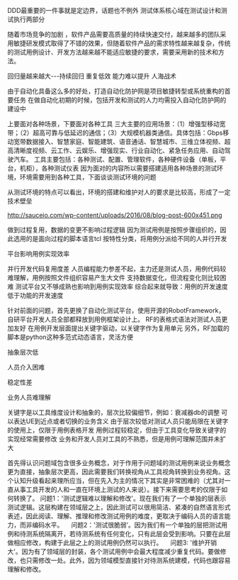 DDD最重要的一件事就是定边界，话题也不例外
测试体系核心域在测试设计和测试执行两部分


随着市场竞争的加剧 ，软件产品需要高质量的持续快速交付，越来越多的团队采用敏捷研发模式取得了不错的效果，但随着软件产品的需求特性越来越复杂，传统的测试用例设计、开发方法越来越不能适应敏捷的要求，需要采用新的技术和方法。

回归量越来越大---持续回归
重复低效
能力难以提升
人海战术

由于自动化具备这么多的好处，打造自动化防护网是项目敏捷转型或系统重构的首要任务
在做自动化初期的时候，包括开发和测试的人力均需投入自动化防护网的建设中

上要面对各种场景，下要面对各种工具
三大主要的应用场景：（1）增强型移动宽带；（2）超高可靠与低延迟的通信；（3）大规模机器类通信。具体包括：Gbps移动宽带数据接入、智慧家庭、智能建筑、语音通话、智慧城市、三维立体视频、超高清晰度视频、云工作、云娱乐、增强现实、行业自动化、紧急任务应用、自动驾驶汽车。
工具主要包括：各种测试、配置、管理软件，各种硬件设备（单板，平台，机柜），各种测试仪表
因为面对的内容所以需要搭建适用各种场景的测试环境，环境需要用到各种工具，下面谈谈测试环境的问题

从测试环境的特点可以看出，环境的搭建和维护对人的要求是比较高，形成了一定技术壁垒

http://sauceio.com/wp-content/uploads/2016/08/blog-post-600x451.png

做到过程复用，数据的变更不影响过程逻辑
因为测试用例是按照步骤组织的，因此选用的是面向过程的脚本语言tcl
按特性分类，将用例分派给不同的人并行开发

平台影响用例实现效率

并行开发代码复用度差
人员编程能力参差不起，主力还是测试人员，用例代码较难理解，用例按照文件组织容易产生大文件
支持数据变化，但流程变化则比较困难
测试平台又不够成熟也影响到用例实现效率
综合起来就导致：用例的开发速度低于功能的开发速度

针对前面的问题，首先更换了自动化测试平台，使用开源的RobotFramework，自研平台开发人员全部都释放到用例框架设计上。
RF的表格式语法对测试人员更加友好
在用例开发层面提出关键字驱动，以关键字作为复用单元
另外，RF加载的脚本是python这种多范式动态语言，灵活方便


抽象层次低

人员介入困难

稳定性差

业务人员难理解

关键字是以工具维度设计和抽象的，层次比较偏细节，例如：衰减器db的调整 可以表达UE到近点或者切换的业务含义
由于层次较低对测试人员只能局限在关键字的使用上，仅限于用例表格开发
用例过程较稳定，但由于工具变化导致关键字的实现经常需要修改
业务和开发人员对工具的不熟悉，但是用例可理解范围并未扩大

首先得认识问题域包含很多业务概念，对于作用于问题域的测试用例来说业务概念更为直接，抽象层次更高，因此需要我们转换视角从工具视角转换到业务视角。这个认知升级看起来理所应当，但在先入为主的情况下其实是非常困难的（尤其对一直从事工具开发的人和一直在环境上测试的人来说）。接下来需要思考的仅限于如何转换了。
问题1：'测试逻辑难以理解和修改'。现在我们有了一个单独的层表示测试逻辑。这层构建在领域层之上，因此测试可以很用简洁、紧凑的自然语言形式表述，因此阅读、理解、推理和修改测试用例的难度，更取决于编码人员的语言能力，而非编码水平。
　问题2：'测试很脆弱'。因为我们有一个单独的层把测试用例和待测系统隔离开，若待测系统有任何变化，只有此层会受到影响。只要在此层做相应修改，构建于此层之上的测试用例仍然可以执行。
　问题3: '维护开销大'。因为有了领域层的封装，各个测试用例中会最大程度减少重复代码。要做修改，也只需修改一处。此外，因为领域模型直接针对待测系统建模，代码也跟容易理解和修改。




